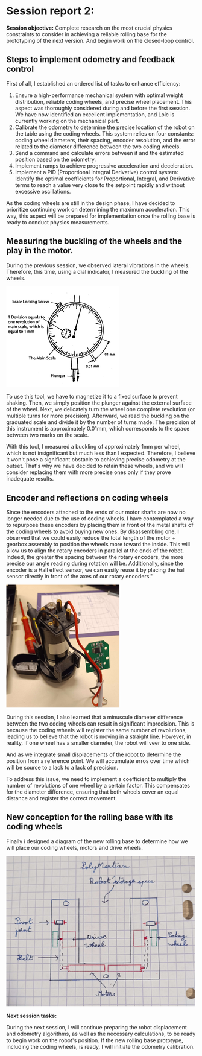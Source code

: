 # Session report 2:

**Session objective:** Complete research on the most crucial physics constraints to consider in achieving a reliable rolling base for the prototyping of the next version. And begin work on the closed-loop control.

## Steps to implement odometry and feedback control 

First of all, I established an ordered list of tasks to enhance efficiency:

1) Ensure a high-performance mechanical system with optimal weight distribution, reliable coding wheels, and precise wheel placement. This aspect was thoroughly considered during and before the first session. We have now identified an excellent implementation, and Loic is currently working on the mechanical part.
2) Calibrate the odometry to determine the precise location of the robot on the table using the coding wheels. This system relies on four constants: coding wheel diameters, their spacing, encoder resolution, and the error related to the diameter difference between the two coding wheels.
3) Send a command and calculate errors between it and the estimated position based on the odometry.
4) Implement ramps to achieve progressive acceleration and deceleration.
5) Implement a PID (Proportional Integral Derivative) control system: Identify the optimal coefficients for Proportional, Integral, and Derivative terms to reach a value very close to the setpoint rapidly and without excessive oscillations.


As the coding wheels are still in the design phase, I have decided to prioritize continuing work on determining the maximum acceleration. This way, this aspect will be prepared for implementation once the rolling base is ready to conduct physics measurements.

## Measuring the buckling of the wheels and the play in the motor.

During the previous session, we observed lateral vibrations in the wheels. Therefore, this time, using a dial indicator, I measured the buckling of the wheels.

<img src="Report's images\Session02\Dial-Indicator_howItWorks_fromExtruDesign.png" width="300">

To use this tool, we have to magnetize it to a fixed surface to prevent shaking. Then, we simply position the plunger against the external surface of the wheel. Next, we delicately turn the wheel one complete revolution (or multiple turns for more precision). Afterward, we read the buckling on the graduated scale and divide it by the number of turns made. The precision of this instrument is approximately 0.01mm, which corresponds to the space between two marks on the scale.

With this tool, I measured a buckling of approximately 1mm per wheel, which is not insignificant but much less than I expected. Therefore, I believe it won't pose a significant obstacle to achieving precise odometry at the outset. That's why we have decided to retain these wheels, and we will consider replacing them with more precise ones only if they prove inadequate results.

## Encoder and reflections on coding wheels

Since the encoders attached to the ends of our motor shafts are now no longer needed due to the use of coding wheels. I have contemplated a way to repurpose these encoders by placing them in front of the metal shafts of the coding wheels to avoid buying new ones. By disassembling one, I observed that we could easily reduce the total length of the motor + gearbox assembly to position the wheels more toward the inside. This will allow us to align the rotary encoders in parallel at the ends of the robot. Indeed, the greater the spacing between the rotary encoders, the more precise our angle reading during rotation will be. Additionally, since the encoder is a Hall effect sensor, we can easily reuse it by placing the hall sensor directly in front of the axes of our rotary encoders."

<img src="Report's images\Session02\motor_encoder_dismantled.jpg" width="300">


During this session, I also learned that a minuscule diameter difference between the two coding wheels can result in significant imprecision. This is because the coding wheels will register the same number of revolutions, leading us to believe that the robot is moving in a straight line. However, in reality, if one wheel has a smaller diameter, the robot will veer to one side.

And as we integrate small displacements of the robot to determine the position from a reference point. We will accumulate erros over time which will be source to a lack to a lack of precision.

To address this issue, we need to implement a coefficient to multiply the number of revolutions of one wheel by a certain factor. This compensates for the diameter difference, ensuring that both wheels cover an equal distance and register the correct movement.


## New conception for the rolling base with its coding wheels

Finally i designed a diagram of the new rolling base to determine how we will place our coding wheels, motors and drive wheels.

<img src="Report's images\Session02\rollingbase_sketch_with_codingwheels.jpg" width="500">


**Next session tasks:**

During the next session, I will continue preparing the robot displacement and odometry algorithms, as well as the necessary calculations, to be ready to begin work on the robot's position. If the new rolling base prototype, including the coding wheels, is ready, I will initiate the odometry calibration.